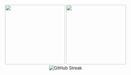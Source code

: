 <p align="center" >
  <img height="197" src="https://github-readme-stats-bqhz.vercel.app/api?username=vhh0106&show_icons=true&hide_border=true&theme=dracula&count_private=true">
  <img height="197" src="https://github-readme-stats.vercel.app/api/top-langs/?username=vhh0106&size_weight=0.1&count_weight=0.9&hide_border=true&layout=compact&theme=dracula&langs_count=10">
  <img src="https://github-readme-streak-stats.herokuapp.com?user=vhh0106&theme=dracula&hide_border=true&date_format=j%20M%5B%20Y%5D" alt="GitHub Streak" />
</p>
